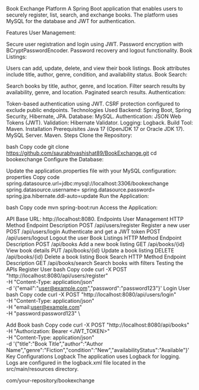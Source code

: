 Book Exchange Platform
A Spring Boot application that enables users to securely register, list, search, and exchange books. The platform uses MySQL for the database and JWT for authentication.

Features
User Management:

Secure user registration and login using JWT.
Password encryption with BCryptPasswordEncoder.
Password recovery and logout functionality.
Book Listings:

Users can add, update, delete, and view their book listings.
Book attributes include title, author, genre, condition, and availability status.
Book Search:

Search books by title, author, genre, and location.
Filter search results by availability, genre, and location.
Paginated search results.
Authentication:

Token-based authentication using JWT.
CSRF protection configured to exclude public endpoints.
Technologies Used
Backend: Spring Boot, Spring Security, Hibernate, JPA.
Database: MySQL.
Authentication: JSON Web Tokens (JWT).
Validation: Hibernate Validator.
Logging: Logback.
Build Tool: Maven.
Installation
Prerequisites
Java 17 (OpenJDK 17 or Oracle JDK 17).
MySQL Server.
Maven.
Steps
Clone the Repository:

bash
Copy code
git clone https://github.com/saurabhvashishat89/BookExchange.git
cd bookexchange
Configure the Database:

Update the application.properties file with your MySQL configuration:
properties
Copy code
spring.datasource.url=jdbc:mysql://localhost:3306/bookexchange
spring.datasource.username=<your-username>
spring.datasource.password=<your-password>
spring.jpa.hibernate.ddl-auto=update
Run the Application:

bash
Copy code
mvn spring-boot:run
Access the Application:

API Base URL: http://localhost:8080.
Endpoints
User Management
HTTP Method	Endpoint	Description
POST	/api/users/register	Register a new user
POST	/api/users/login	Authenticate and get a JWT token
POST	/api/users/logout	Logout the user
Book Listings
HTTP Method	Endpoint	Description
POST	/api/books	Add a new book listing
GET	/api/books/{id}	View book details
PUT	/api/books/{id}	Update a book listing
DELETE	/api/books/{id}	Delete a book listing
Book Search
HTTP Method	Endpoint	Description
GET	/api/books/search	Search books with filters
Testing the APIs
Register User
bash
Copy code
curl -X POST "http://localhost:8080/api/users/register" \
-H "Content-Type: application/json" \
-d '{"email":"user@example.com","password":"password123"}'
Login User
bash
Copy code
curl -X POST "http://localhost:8080/api/users/login" \
-H "Content-Type: application/json" \
-H "email:user@example.com" \
-H "password:password123" \

Add Book
bash
Copy code
curl -X POST "http://localhost:8080/api/books" \
-H "Authorization: Bearer <JWT_TOKEN>" \
-H "Content-Type: application/json" \
-d '{"title":"Book Title","author":"Author Name","genre":"Fiction","condition":"New","availabilityStatus":"Available"}'
Key Configurations
Logback
The application uses Logback for logging. Logs are configured in the logback.xml file located in the src/main/resources directory.

com/your-repository/bookexchange